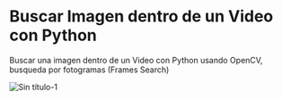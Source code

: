 # Buscar Imagen dentro de un Video con Python
 Buscar una imagen dentro de un Video con Python usando OpenCV, busqueda por fotogramas (Frames Search)
 
 ![Sin título-1]( https://user-images.githubusercontent.com/16279201/214806974-443799ba-ea4d-4f22-b2b6-e60e56aa0193.jpg)
